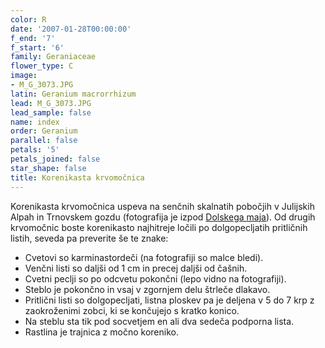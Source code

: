 ```yaml
---
color: R
date: '2007-01-28T00:00:00'
f_end: '7'
f_start: '6'
family: Geraniaceae
flower_type: C
image:
- M_G_3073.JPG
latin: Geranium macrorrhizum
lead: M_G_3073.JPG
lead_sample: false
name: index
order: Geranium
parallel: false
petals: '5'
petals_joined: false
star_shape: false
title: Korenikasta krvomočnica
---
```

Korenikasta krvomočnica uspeva na senčnih skalnatih pobočjih v Julijskih Alpah in Trnovskem gozdu (fotografija je izpod [Dolskega maja](../../../Izleti/DolskiMaj/)). Od drugih krvomočnic boste korenikasto najhitreje ločili po dolgopecljatih pritličnih listih, seveda pa preverite še te znake:

-   Cvetovi so karminastordeči (na fotografiji so malce bledi).
-   Venčni listi so daljši od 1 cm in precej daljši od čašnih.
-   Cvetni peclji so po odcvetu pokončni (lepo vidno na fotografiji).
-   Steblo je pokončno in vsaj v zgornjem delu štrleče dlakavo.
-   Pritlični listi so dolgopecljati, listna ploskev pa je deljena v 5 do 7 krp z zaokroženimi zobci, ki se končujejo s kratko konico.
-   Na steblu sta tik pod socvetjem en ali dva sedeča podporna lista.
-   Rastlina je trajnica z močno koreniko.
